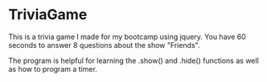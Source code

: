 # TriviaGame
This is a trivia game I made for my bootcamp using jquery. You have 60 seconds to answer 8 questions about the show "Friends".

The program is helpful for learning the .show() and .hide() functions as well as how to program a timer.
